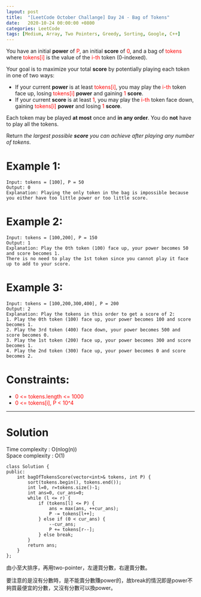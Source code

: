 ```yaml
---
layout: post
title:  "[LeetCode October Challange] Day 24 - Bag of Tokens"
date:   2020-10-24 00:00:00 +0800
categories: LeetCode
tags: [Medium, Array, Two Pointers, Greedy, Sorting, Google, C++]
---
```

You have an initial **power** of <font color="red">P</font>, an initial **score** of <font color="red">0</font>, and a bag of <font color="red">tokens</font> where <font color="red">tokens[i]</font> is the value of the <font color="red">i-th</font> token (0-indexed).  

Your goal is to maximize your total **score** by potentially playing each token in one of two ways:  
- If your current **power** is at least <font color="red">tokens[i]</font>, you may play the <font color="red">i-th</font> token face up, losing <font color="red">tokens[i]</font> **power** and gaining <font color="red">1</font> **score**.
- If your current **score** is at least <font color="red">1</font>, you may play the <font color="red">i-th</font> token face down, gaining <font color="red">tokens[i]</font> **power** and losing <font color="red">1</font> **score**.

Each token may be played **at most** once and **in any order**. You do **not** have to play all the tokens.  

Return *the largest possible **score** you can achieve after playing any number of tokens*.  

# Example 1:  
	Input: tokens = [100], P = 50
	Output: 0
	Explanation: Playing the only token in the bag is impossible because you either have too little power or too little score.

# Example 2:  
	Input: tokens = [100,200], P = 150
	Output: 1
	Explanation: Play the 0th token (100) face up, your power becomes 50 and score becomes 1.
	There is no need to play the 1st token since you cannot play it face up to add to your score.

# Example 3:  
	Input: tokens = [100,200,300,400], P = 200
	Output: 2
	Explanation: Play the tokens in this order to get a score of 2:
	1. Play the 0th token (100) face up, your power becomes 100 and score becomes 1.
	2. Play the 3rd token (400) face down, your power becomes 500 and score becomes 0.
	3. Play the 1st token (200) face up, your power becomes 300 and score becomes 1.
	4. Play the 2nd token (300) face up, your power becomes 0 and score becomes 2.

# Constraints:  
- <font color="red">0 <= tokens.length <= 1000</font>
- <font color="red">0 <= tokens[i], P < 10^4</font>

______________________  

# Solution  

Time complexity : O(nlog(n))  
Space complexity : O(1)  

	class Solution {
	public:
	    int bagOfTokensScore(vector<int>& tokens, int P) {
	        sort(tokens.begin(), tokens.end());
	        int l=0, r=tokens.size()-1;
	        int ans=0, cur_ans=0;
	        while (l <= r) {
	            if (tokens[l] <= P) {
	                ans = max(ans, ++cur_ans);
	                P -= tokens[l++];
	            } else if (0 < cur_ans) {
	                --cur_ans;
	                P += tokens[r--];
	            } else break;
	        }
	        return ans;
	    }
	};

由小至大排序，再用two-pointer，左邊買分數，右邊賣分數。  

要注意的是沒有分數時，是不能賣分數賺power的，故break的情況即是power不夠買最便宜的分數，又沒有分數可以換power。
